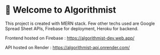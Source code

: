 # 🚀 Welcome to Algorithmist

This project is created with MERN stack. Few other techs used are Google Spread Sheet APIs, Firebase for deployment, Heroku for backend.

Frontend hosted on Firebase : https://algorithmist-dev.web.app/

API hosted on Render : https://algorithmist-api.onrender.com/
